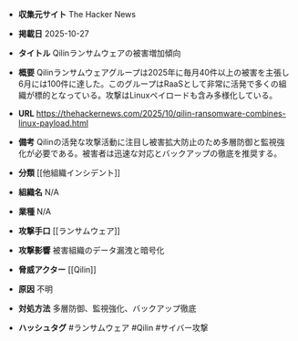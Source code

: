 - **収集元サイト**
The Hacker News

- **掲載日**
2025-10-27

- **タイトル**
Qilinランサムウェアの被害増加傾向

- **概要**
Qilinランサムウェアグループは2025年に毎月40件以上の被害を主張し6月には100件に達した。このグループはRaaSとして非常に活発で多くの組織が標的となっている。攻撃はLinuxペイロードも含み多様化している。

- **URL**
https://thehackernews.com/2025/10/qilin-ransomware-combines-linux-payload.html

- **備考**
Qilinの活発な攻撃活動に注目し被害拡大防止のため多層防御と監視強化が必要である。被害者は迅速な対応とバックアップの徹底を推奨する。

- **分類**
[[他組織インシデント]]

- **組織名**
N/A

- **業種**
N/A

- **攻撃手口**
[[ランサムウェア]]

- **攻撃影響**
被害組織のデータ漏洩と暗号化

- **脅威アクター**
[[Qilin]]

- **原因**
不明

- **対処方法**
多層防御、監視強化、バックアップ徹底

- **ハッシュタグ**
#ランサムウェア #Qilin #サイバー攻撃
